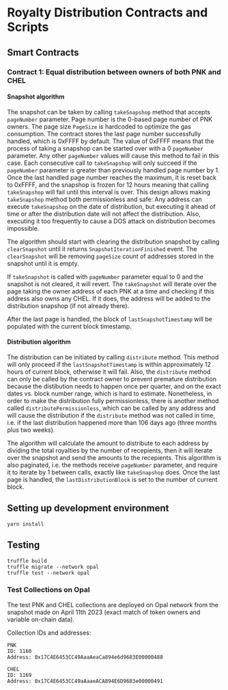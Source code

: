 # Royalty Distribution Contracts and Scripts

## Smart Contracts

### Contract 1: Equal distribution between owners of both PNK and CHEL

#### Snapshot algorithm

The snapshot can be taken by calling `takeSnapshop` method that accepts `pageNumber` parameter. Page number is the 0-based page number of PNK owners. The page size `PageSize` is hardcoded to optimize the gas consumption. The contract stores the last page number successfully handled, which is 0xFFFF by default. The value of 0xFFFF means that the process of taking a snapshop can be started over with a 0 `pageNumber` parameter. Any other `pageNumber` values will cause this method to fail in this case. Each consecutive call to `takeSnapshop` will only succeed if the `pageNumber` parameter is greater than previously handled page number by 1. Once the last handled page number reaches the maximum, it is reset back to 0xFFFF, and the snapshop is frozen for 12 hours meaning that calling `takeSnapshop` will fail until this interval is over. This design allows making `takeSnapshop` method both permissionless and safe: Any address can execute `takeSnapshop` on the date of distribution, but executing it ahead of time or after the distribution date will not affect the distribution. Also, executing it too frequently to cause a DOS attack on distribution becomes impossible.

The algorithm should start with clearing the distribution snapshot by calling `clearSnapshot` until it returns `SnapshotIterationFinished` event. The `clearSnapshot` will be removing `pageSize` count of addresses stored in the snapshot until it is empty.

If `takeSnapshot` is called with `pageNumber` parameter equal to 0 and the snapshot is not cleared, it will revert. The `takeSnapshot` will iterate over the page taking the owner address of each PNK at a time and checking if this address also owns any CHEL. If it does, the address will be added to the distribution snapshop (if not already there).

After the last page is handled, the block of `lastSnapshotTimestamp` will be populated with the current block timestamp.


#### Distribution algorithm

The distribution can be initiated by calling `distribute` method. This method will only proceed if the `lastSnapshotTimestamp` is within approximately 12 hours of current block, otherwise it will fail. Also, the `distribute` method can only be called by the contract owner to prevent premature distribution because the distibution needs to happen once per quarter, and on the exact dates vs. block number range, which is hard to estimate. Nonetheless, in order to make the distribution fully permissionless, there is another method called `distributePermissionless`, which can be called by any address and will cause the distribution if the `distribute` method was not called in time, i.e. if the last distribution happened more than 106 days ago (three months plus two weeks).

The algorithm will calculate the amount to distribute to each address by dividing the total royalties by the number of recepients, then it will iterate over the snapshot and send the amounts to the recepients. This algorithm is also paginated, i.e. the methods receive `pageNumber` parameter, and require it to iterate by 1 between calls, exactly like `takeSnapshop` does. Once the last page is handled, the `lastDistributionBlock` is set to the number of current block.

## Setting up development environment

```
yarn install
```

## Testing

```
truffle build
truffle migrate --network opal
truffle test --network opal
```

### Test Collections on Opal

The test PNK and CHEL collections are deployed on Opal network from the snapshot made on April 11th 2023 (exact match of token owners and variable on-chain data).

Collection IDs and addresses:
```
PNK
ID: 1160
Address: 0x17C4E6453CC49AaaAeaCa894e6d9683E00000488

CHEL
ID: 1169
Address: 0x17C4E6453CC49aAaaeACA894E6D9683e00000491
```
